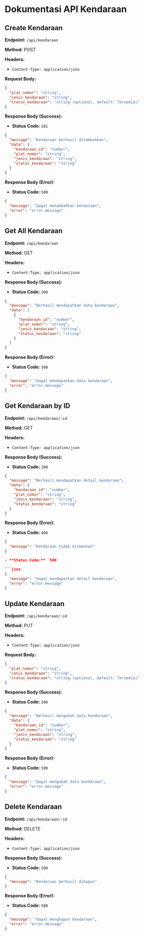 # Dokumentasi API Kendaraan

## Create Kendaraan

**Endpoint:** `/api/kendaraan`

**Method:** POST

**Headers:**

- `Content-Type: application/json`

**Request Body:**

```json
{
  "plat_nomor": "string",
  "jenis_kendaraan": "string",
  "status_kendaraan": "string (optional, default: Tersedia)"
}
```

**Response Body (Success):**

- **Status Code:** `201`

```json
{
  "message": "Kendaraan berhasil ditambahkan",
  "data": {
    "kendaraan_id": "number",
    "plat_nomor": "string",
    "jenis_kendaraan": "string",
    "status_kendaraan": "string"
  }
}
```

**Response Body (Error):**

- **Status Code:** `500`

```json
{
  "message": "Gagal menambahkan kendaraan",
  "error": "error.message"
}
```

## Get All Kendaraan

**Endpoint:** `/api/kendaraan`

**Method:** GET

**Headers:**

- `Content-Type: application/json`

**Response Body (Success):**

- **Status Code:** `200`

```json
{
  "message": "Berhasil mendapatkan data kendaraan",
  "data": [
    {
      "kendaraan_id": "number",
      "plat_nomor": "string",
      "jenis_kendaraan": "string",
      "status_kendaraan": "string"
    }
  ]
}
```

**Response Body (Error):**

- **Status Code:** `500`

```json
{
  "message": "Gagal mendapatkan data kendaraan",
  "error": "error.message"
}
```

## Get Kendaraan by ID

**Endpoint:** `/api/kendaraan/:id`

**Method:** GET

**Headers:**

- `Content-Type: application/json`

**Response Body (Success):**

- **Status Code:** `200`

```json
{
  "message": "Berhasil mendapatkan detail kendaraan",
  "data": {
    "kendaraan_id": "number",
    "plat_nomor": "string",
    "jenis_kendaraan": "string",
    "status_kendaraan": "string"
  }
}
```

**Response Body (Error):**

- **Status Code:** `404`

```json
{
  "message": "Kendaraan tidak ditemukan"
}

- **Status Code:** `500`

```json
{
  "message": "Gagal mendapatkan detail kendaraan",
  "error": "error.message"
}
```

## Update Kendaraan

**Endpoint:** `/api/kendaraan/:id`

**Method:** PUT

**Headers:**

- `Content-Type: application/json`

**Request Body:**

```json
{
  "plat_nomor": "string",
  "jenis_kendaraan": "string",
  "status_kendaraan": "string (optional, default: Tersedia)"
}
```

**Response Body (Success):**

- **Status Code:** `200`

```json
{
  "message": "Berhasil mengubah data kendaraan",
  "data": {
    "kendaraan_id": "number",
    "plat_nomor": "string",
    "jenis_kendaraan": "string",
    "status_kendaraan": "string"
  }
}
```

**Response Body (Error):**

- **Status Code:** `500`

```json
{
  "message": "Gagal mengubah data kendaraan",
  "error": "error.message"
}
```

## Delete Kendaraan

**Endpoint:** `/api/kendaraan/:id`

**Method:** DELETE

**Headers:**

- `Content-Type: application/json`

**Response Body (Success):**

- **Status Code:** `200`

```json
{
  "message": "Kendaraan berhasil dihapus"
}
```

**Response Body (Error):**

- **Status Code:** `500`

```json
{
  "message": "Gagal menghapus kendaraan",
  "error": "error.message"
}
```

